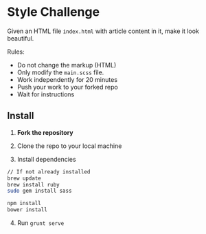 # Style Challenge

Given an HTML file `index.html` with article content in it, make it look beautiful.

Rules:

- Do not change the markup (HTML)
- Only modify the `main.scss` file.
- Work independently for 20 minutes
- Push your work to your forked repo
- Wait for instructions

## Install

1. __Fork the repository__

2.  Clone the repo to your local machine
  
3.  Install dependencies

  ```bash
  // If not already installed
  brew update
  brew install ruby
  sudo gem install sass
  
  npm install
  bower install
  ```

4. Run `grunt serve`
  


